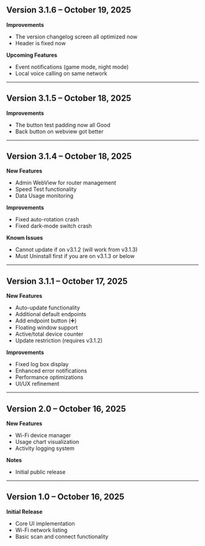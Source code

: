 ## Version 3.1.6 – October 19, 2025

**Improvements**
- The version changelog screen all optimized now
- Header is fixed now

**Upcoming Features**
- Event notifications (game mode, night mode)
- Local voice calling on same network

---

## Version 3.1.5 – October 18, 2025

**Improvements**
- The button test padding now all Good
- Back button on webview got better


---

## Version 3.1.4 – October 18, 2025

**New Features**
- Admin WebView for router management
- Speed Test functionality
- Data Usage monitoring

**Improvements**
- Fixed auto-rotation crash
- Fixed dark-mode switch crash


**Known Issues**
- Cannot update if on v3.1.2 (will work from v3.1.3)
- Must Uninstall first if you are on v3.1.3 or below

---

## Version 3.1.1 – October 17, 2025

**New Features**
- Auto-update functionality
- Additional default endpoints
- Add endpoint button (➕)
- Floating window support
- Active/total device counter
- Update restriction (requires v3.1.2)

**Improvements**
- Fixed log box display
- Enhanced error notifications
- Performance optimizations
- UI/UX refinement

---

## Version 2.0 – October 16, 2025

**New Features**
- Wi-Fi device manager
- Usage chart visualization
- Activity logging system

**Notes**
- Initial public release

---

## Version 1.0 – October 16, 2025

**Initial Release**
- Core UI implementation
- Wi-Fi network listing
- Basic scan and connect functionality